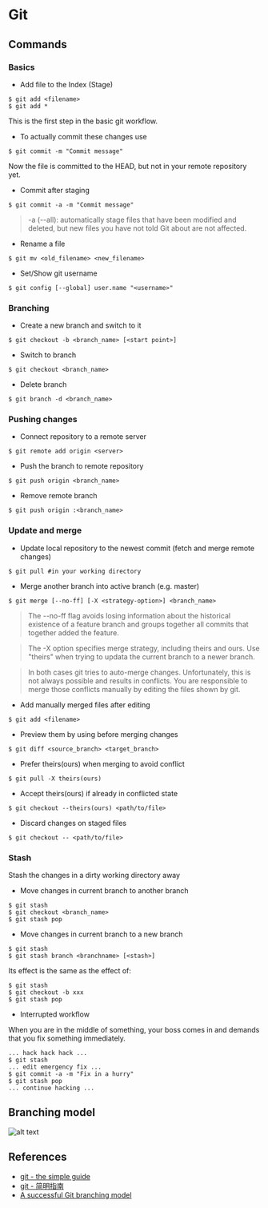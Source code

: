 # Git

## Commands

### Basics

* Add file to the Index (Stage)

```
$ git add <filename>
$ git add *
```

This is the first step in the basic git workflow.

* To actually commit these changes use

```
$ git commit -m "Commit message"
```

Now the file is committed to the HEAD, but not in your remote repository yet.

* Commit after staging

```
$ git commit -a -m "Commit message"
```
> -a (--all): automatically stage files that have been modified and deleted, but new files you have not told Git about are not affected.

* Rename a file

```
$ git mv <old_filename> <new_filename>
```

* Set/Show git username

```
$ git config [--global] user.name "<username>"
```

### Branching

* Create a new branch and switch to it

```
$ git checkout -b <branch_name> [<start point>]
```

* Switch to branch

```
$ git checkout <branch_name>
```

* Delete branch

```
$ git branch -d <branch_name>
```

### Pushing changes

* Connect repository to a remote server

```
$ git remote add origin <server>
```

* Push the branch to remote repository

```
$ git push origin <branch_name>
```

* Remove remote branch

```
$ git push origin :<branch_name>
```

### Update and merge

* Update local repository to the newest commit (fetch and merge remote changes)

```
$ git pull #in your working directory
```

* Merge another branch into active branch (e.g. master)

```
$ git merge [--no-ff] [-X <strategy-option>] <branch_name>
```
> The --no-ff flag avoids losing information about the historical existence of a feature branch and groups together all commits that together added the feature.

> The -X option specifies merge strategy, including theirs and ours. Use "theirs" when trying to updata the current branch to a newer branch.

> In both cases git tries to auto-merge changes. Unfortunately, this is not always possible and results in conflicts. You are responsible to merge those conflicts manually by editing the files shown by git.


* Add manually merged files after editing

```
$ git add <filename>
```

* Preview them by using before merging changes

```
$ git diff <source_branch> <target_branch>
```

* Prefer theirs(ours) when merging to avoid conflict

```
$ git pull -X theirs(ours)
```

* Accept theirs(ours) if already in conflicted state

```
$ git checkout --theirs(ours) <path/to/file>
```

* Discard changes on staged files

```
$ git checkout -- <path/to/file>
```

### Stash

Stash the changes in a dirty working directory away

* Move changes in current branch to another branch

```
$ git stash
$ git checkout <branch_name>
$ git stash pop
```

* Move changes in current branch to a new branch

```
$ git stash
$ git stash branch <branchname> [<stash>]
```

Its effect is the same as the effect of:

```
$ git stash
$ git checkout -b xxx
$ git stash pop
```
* Interrupted workflow

When you are in the middle of something, your boss comes in and demands that you fix something immediately.

```
... hack hack hack ...
$ git stash
... edit emergency fix ...
$ git commit -a -m "Fix in a hurry"
$ git stash pop
... continue hacking ...
```

## Branching model

![alt text](http://nvie.com/img/git-model@2x.png "Branching model")


## References

* [git - the simple guide](http://rogerdudler.github.io/git-guide/index.html)
* [git - 简明指南](http://rogerdudler.github.io/git-guide/index.zh.html)
* [A successful Git branching model](http://nvie.com/posts/a-successful-git-branching-model/)
